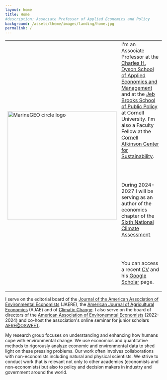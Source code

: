 ```yaml
---
layout: home
title: Home
#description: Associate Professor of Applied Economics and Policy
background: /assets/theme/images/landing/home.jpg
permalink: /
---
```


<!--
PLEASE READ THIS BEFORE EDIT THE HOME PAGE
- To have two columns, use an html table to emulate a table with two columns

- This is how embeed links in a html code
<a href="https://dyson.cornell.edu" target="_blank">Charles H. Dyson School of Applied Economics and Management</a>

<br/> is just space between paragraphs in html
-->
<table>
<tr>
<td>
    <img src="/assets/theme/images/landing/aob2.jpg" alt="MarineGEO circle logo" style="width: 350px"/>
</td>
<td>
I'm an Associate Professor at the  <a href="https://dyson.cornell.edu" target="_blank">Charles H. Dyson School of Applied Economics and Management</a> and at the <a href="https://publicpolicy.cornell.edu" target="_blank">Jeb Brooks School of Public Policy</a> at Cornell University. I'm also a Faculty Fellow at the <a href="https://www.atkinson.cornell.edu" target="_blank">Cornell Atkinson Center for Sustainability</a>.

<br/><br/>

During 2024-2027 I will be serving as an author of the economics chapter of the <a href="https://www.globalchange.gov/nca6" target="_blank">Sixth National Climate Assessment</a>.

<br/><br/>

You can access a recent <a href="/assets/theme/cv.pdf" target="_blank">CV</a> and his <a href="https://scholar.google.com/citations?user=kEZ0ezkAAAAJ&hl=en" target="_blank">Google Scholar</a> page.
</td>
</tr>
</table>


<!-- This is Markdown 
    So links are [text](link).
--->
I serve on the editorial board of the [ Journal of the American Association of Environmental Economists](https://www.journals.uchicago.edu/journals/jaere/board) (JAERE), the [American Journal of Agricultural Economics](https://onlinelibrary.wiley.com/page/journal/14678276/homepage/editorial-board) (AJAE) and of [Climatic Change](https://link.springer.com/journal/10584/editorial-board). I also serve on the board of directors of the [American Association of Environemntal Economists](https://www.aere.org/board-of-directors) (2022-2024) and co-host the association's online seminar for junior scholars [AERE@OSWEET](https://aere.memberclicks.net/osweet-paper-sessions).



My research group focuses on understanding and enhancing how humans cope with environmental change. We use economics and quantitative methods to rigorously analyze economic and environmental data to shed light on these pressing problems. Our work often involves collaborations with non-economists including natural and physical scientists. We strive to conduct work that is relevant not only to other academics (economists and non-economists) but also to policy and decision makers in industry and government around the world.